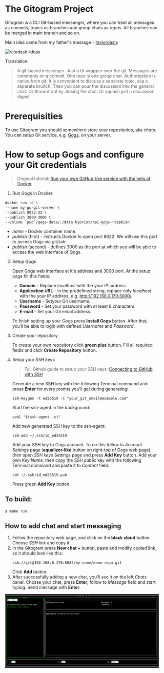 # The Gitogram Project

Gitogram is a CLI Git-based messenger, where you can treat all messages as commits, topics as branches and group chats as repos. All branches can be merged in main branch and so on.

Main idea came from my father's message - [@viordash](https://github.com/viordash):

![viordash-ideas](https://github.com/IlorDash/gitogram/assets/48730197/e3c3bfe1-9562-4304-afdd-b8e67e51f678)

Translation:
> A git-based messenger. Just a UI wrapper over the git. Messages are comments on a commit. One repo is one group chat. Authorization is native from git. It is convenient to discuss a separate topic, aka a separate brunch. Then you can pour the discussion into the general chat. Or throw it out by closing the chat. Or squash just a discussion digest

# Prerequisities
To use Gitogram you should somewhere store your repositories, aka *chats*. You can setup Git service, e.g. [Gogs](https://github.com/gogs/gogs), on your server.

# How to setup Gogs and configure your Git credentials

> Original tutorial: [Run your own GitHub-like service with the help of Docker](https://blog.hypriot.com/post/run-your-own-github-like-service-with-docker/)

1. Run Gogs in Docker:
```shell
docker run -d \
--name my-go-git-server \
--publish 8022:22 \
--publish 3000:3000 \
--volume `pwd`/gogs-data/:/data hypriot/rpi-gogs-raspbian
```

  * *name* - Docker container name.
  * *publish* (first) - instructs Docker to open port 8022. We will use this port to access Gogs via git/ssh.
  * *publish* (second) - defines 3000 as the port at which you will be able to access the web interface of Gogs.

2. Setup Gogs

	Open Gogs web interface at it's address and 3000 port. At the setup page fill this fields:

      * **Domain** - Replace *localhost* with the your IP address.
      * **Application URL** - In the predefined string, replace only *localhost* with the your IP address, e.g. http://192.168.0.170:3000/.
      * **Username** - Setyour Git username.
	  * **Password** - Set your password with at least 8 characters.
	  * **E-mail** - Set your Git email address.

	To finish setting up your Gogs press **Install Gogs** button. After that, you'll be able to login with defined *Username* and *Password*.

3. Create your repository

	To create your own repository click **green plus** button. Fill all required fiedls and click **Create Repository** button.

4. Setup your SSH keys

	> Full Github guide to setup your SSH keys: [Connecting to GitHub with SSH](https://docs.github.com/en/authentication/connecting-to-github-with-ssh)

	Generate a new SSH key with the following Terminal command and press **Enter** for every promts you'll get during generating:
	```shell
	ssh-keygen -t ed25519 -C "your_git_email@example.com"
	```

	Start the ssh-agent in the background:
	```shell
	eval "$(ssh-agent -s)"
	```
	Add new generated SSH key to the ssh-agent:
	```
	ssh-add ~/.ssh/id_ed25519
	```
	Add your SSH key to Gogs account. To do this follow to *Account Settings* page (**equalizer-like** button on right-top of Gogs web page), then open *SSH keys* Settings page and press **Add Key** button. Add your own *Key Name*, then copy the SSH public key with the following Terminal command and paste it to *Content* field:
	```
	cat ~/.ssh/id_ed25519.pub
	```
	Press green **Add Key** button.

## To build:
```
$ make run
```

## How to add chat and start messaging

1. Follow the repository web page, and click on the **black cloud** button. Choose *SSH link* and copy it.
2. In the Gitogram press **New chat +** button, paste and modify copied link, so it should look like this:
	```
	ssh://git@192.168.0.170:8022/my-name/demo-repo.git
	```
	Click **Add** button.
3. After successfully adding a new chat, you'll see it on the left *Chats* panel. Chosse your chat, press **Enter**, follow to *Message* field and start typing. Send message with **Enter**.

![Screenshot](gitogram.png)